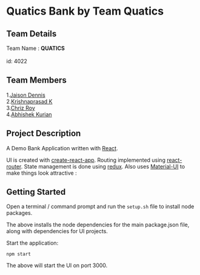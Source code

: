 # Quatics Bank by Team Quatics

## Team Details
Team Name : <b>QUATICS</b> <br></br>id: 4022

## Team Members

1.[Jaison Dennis](https://github.com/jaison080)<br>
2.[Krishnaprasad K](https://github.com/krishnaprasadkpk)<br>
3.[Chriz Roy](https://github.com/ChrizRoy)<br>
4.[Abhishek Kurian](https://github.com/omen1650ti)<br>

## Project Description
A Demo Bank Application written with [React](https://facebook.github.io/react/).

UI is created with [create-react-app](https://github.com/facebookincubator/create-react-app).  Routing implemented using [react-router](https://github.com/ReactTraining/react-router).
State management is done using [redux](redux.js.org).  Also uses [Material-UI](http://www.material-ui.com/) to make things look attractive :

## Getting Started

Open a terminal / command prompt and run the ``` setup.sh ``` file to install node packages.

The above installs the node dependencies for the main package.json file, along with dependencies for UI projects.

Start the application:

``` npm start ```

The above will start the UI on port 3000.

